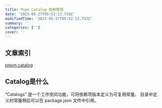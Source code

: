 ```yaml
---
title: Pnpm Catalog 依赖管理
date: '2025-05-27T05:52:13.730Z'
modifiedTime: '2025-05-27T05:52:13.733Z'
summary: ''
categories: ['']
cover: ''
---
```


## 文章索引

[pnpm catalog](https://pnpm.io/zh/catalogs)

## Catalog是什么

“Catalogs” 是一个工作空间功能，可将依赖项版本定义为可复用常量。 目录中定义的常量稍后可以在 package.json 文件中引用。

